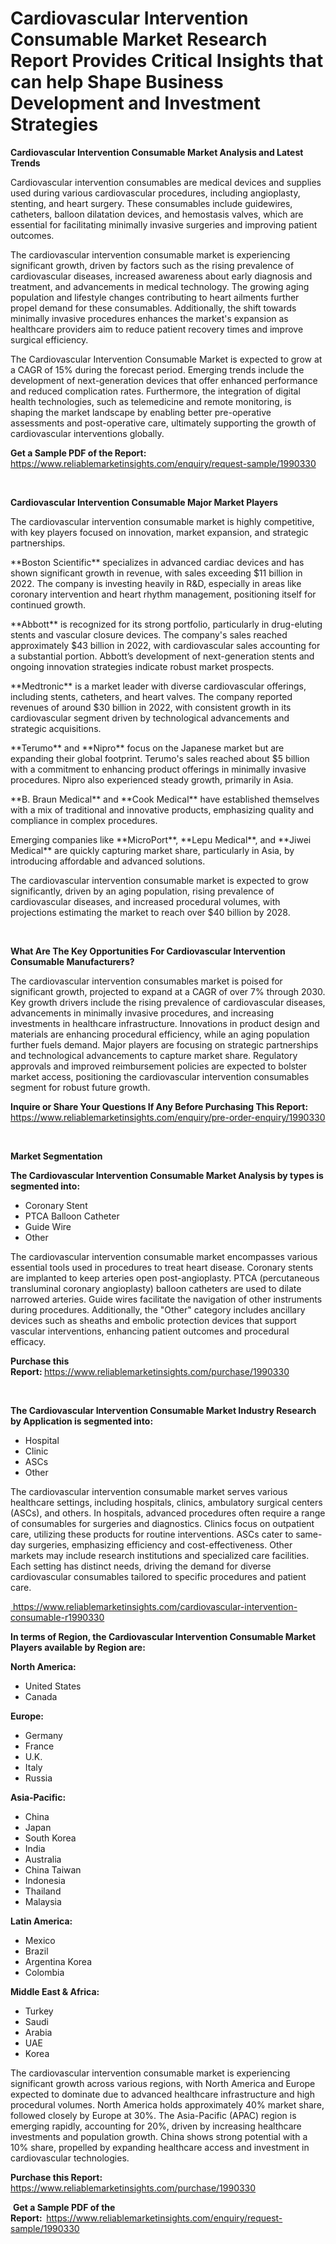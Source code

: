 <p><h1>Cardiovascular Intervention Consumable Market Research Report Provides Critical Insights that can help Shape Business Development and Investment Strategies</h1></p><p><strong>Cardiovascular Intervention Consumable Market Analysis and Latest Trends</strong></p>
<p><p>Cardiovascular intervention consumables are medical devices and supplies used during various cardiovascular procedures, including angioplasty, stenting, and heart surgery. These consumables include guidewires, catheters, balloon dilatation devices, and hemostasis valves, which are essential for facilitating minimally invasive surgeries and improving patient outcomes.</p><p>The cardiovascular intervention consumable market is experiencing significant growth, driven by factors such as the rising prevalence of cardiovascular diseases, increased awareness about early diagnosis and treatment, and advancements in medical technology. The growing aging population and lifestyle changes contributing to heart ailments further propel demand for these consumables. Additionally, the shift towards minimally invasive procedures enhances the market's expansion as healthcare providers aim to reduce patient recovery times and improve surgical efficiency.</p><p>The Cardiovascular Intervention Consumable Market is expected to grow at a CAGR of 15% during the forecast period. Emerging trends include the development of next-generation devices that offer enhanced performance and reduced complication rates. Furthermore, the integration of digital health technologies, such as telemedicine and remote monitoring, is shaping the market landscape by enabling better pre-operative assessments and post-operative care, ultimately supporting the growth of cardiovascular interventions globally.</p></p>
<p><strong>Get a Sample PDF of the Report:&nbsp;</strong> <a href="https://www.reliablemarketinsights.com/enquiry/request-sample/1990330?utm_campaign=3004&utm_medium=2&utm_source=Github&utm_content=ia&utm_term=16042025&utm_id=cardiovascular-intervention-consumable">https://www.reliablemarketinsights.com/enquiry/request-sample/1990330</a></p>
<p>&nbsp;</p>
<p><strong>Cardiovascular Intervention Consumable Major Market Players</strong></p>
<p><p>The cardiovascular intervention consumable market is highly competitive, with key players focused on innovation, market expansion, and strategic partnerships. </p><p>**Boston Scientific** specializes in advanced cardiac devices and has shown significant growth in revenue, with sales exceeding $11 billion in 2022. The company is investing heavily in R&D, especially in areas like coronary intervention and heart rhythm management, positioning itself for continued growth.</p><p>**Abbott** is recognized for its strong portfolio, particularly in drug-eluting stents and vascular closure devices. The company's sales reached approximately $43 billion in 2022, with cardiovascular sales accounting for a substantial portion. Abbott’s development of next-generation stents and ongoing innovation strategies indicate robust market prospects.</p><p>**Medtronic** is a market leader with diverse cardiovascular offerings, including stents, catheters, and heart valves. The company reported revenues of around $30 billion in 2022, with consistent growth in its cardiovascular segment driven by technological advancements and strategic acquisitions.</p><p>**Terumo** and **Nipro** focus on the Japanese market but are expanding their global footprint. Terumo's sales reached about $5 billion with a commitment to enhancing product offerings in minimally invasive procedures. Nipro also experienced steady growth, primarily in Asia.</p><p>**B. Braun Medical** and **Cook Medical** have established themselves with a mix of traditional and innovative products, emphasizing quality and compliance in complex procedures.</p><p>Emerging companies like **MicroPort**, **Lepu Medical**, and **Jiwei Medical** are quickly capturing market share, particularly in Asia, by introducing affordable and advanced solutions.</p><p>The cardiovascular intervention consumable market is expected to grow significantly, driven by an aging population, rising prevalence of cardiovascular diseases, and increased procedural volumes, with projections estimating the market to reach over $40 billion by 2028.</p></p>
<p>&nbsp;</p>
<p><strong>What Are The Key Opportunities For Cardiovascular Intervention Consumable Manufacturers?</strong></p>
<p><p>The cardiovascular intervention consumables market is poised for significant growth, projected to expand at a CAGR of over 7% through 2030. Key growth drivers include the rising prevalence of cardiovascular diseases, advancements in minimally invasive procedures, and increasing investments in healthcare infrastructure. Innovations in product design and materials are enhancing procedural efficiency, while an aging population further fuels demand. Major players are focusing on strategic partnerships and technological advancements to capture market share. Regulatory approvals and improved reimbursement policies are expected to bolster market access, positioning the cardiovascular intervention consumables segment for robust future growth.</p></p>
<p><strong>Inquire or Share Your Questions If Any Before Purchasing This Report:</strong> <a href="https://www.reliablemarketinsights.com/enquiry/pre-order-enquiry/1990330?utm_campaign=3004&utm_medium=2&utm_source=Github&utm_content=ia&utm_term=16042025&utm_id=cardiovascular-intervention-consumable">https://www.reliablemarketinsights.com/enquiry/pre-order-enquiry/1990330</a></p>
<p>&nbsp;</p>
<p><strong>Market Segmentation</strong></p>
<p><strong>The Cardiovascular Intervention Consumable Market Analysis by types is segmented into:</strong></p>
<p><ul><li>Coronary Stent</li><li>PTCA Balloon Catheter</li><li>Guide Wire</li><li>Other</li></ul></p>
<p><p>The cardiovascular intervention consumable market encompasses various essential tools used in procedures to treat heart disease. Coronary stents are implanted to keep arteries open post-angioplasty. PTCA (percutaneous transluminal coronary angioplasty) balloon catheters are used to dilate narrowed arteries. Guide wires facilitate the navigation of other instruments during procedures. Additionally, the "Other" category includes ancillary devices such as sheaths and embolic protection devices that support vascular interventions, enhancing patient outcomes and procedural efficacy.</p></p>
<p><strong>Purchase this Report:&nbsp;</strong><a href="https://www.reliablemarketinsights.com/purchase/1990330?utm_campaign=3004&utm_medium=2&utm_source=Github&utm_content=ia&utm_term=16042025&utm_id=cardiovascular-intervention-consumable">https://www.reliablemarketinsights.com/purchase/1990330</a></p>
<p>&nbsp;</p>
<p><strong>The Cardiovascular Intervention Consumable Market Industry Research by Application is segmented into:</strong></p>
<p><ul><li>Hospital</li><li>Clinic</li><li>ASCs</li><li>Other</li></ul></p>
<p><p>The cardiovascular intervention consumable market serves various healthcare settings, including hospitals, clinics, ambulatory surgical centers (ASCs), and others. In hospitals, advanced procedures often require a range of consumables for surgeries and diagnostics. Clinics focus on outpatient care, utilizing these products for routine interventions. ASCs cater to same-day surgeries, emphasizing efficiency and cost-effectiveness. Other markets may include research institutions and specialized care facilities. Each setting has distinct needs, driving the demand for diverse cardiovascular consumables tailored to specific procedures and patient care.</p></p>
<p><a href="https://www.reliablemarketinsights.com/cardiovascular-intervention-consumable-r1990330?utm_campaign=3004&utm_medium=2&utm_source=Github&utm_content=ia&utm_term=16042025&utm_id=cardiovascular-intervention-consumable">&nbsp;https://www.reliablemarketinsights.com/cardiovascular-intervention-consumable-r1990330</a></p>
<p><strong>In terms of Region, the Cardiovascular Intervention Consumable Market Players available by Region are:</strong></p>
<p>
    <p> <strong> North America: </strong>
        <ul>
            <li>United States</li>
            <li>Canada</li>
        </ul>
        </p> 
    <p> <strong> Europe: </strong>
        <ul>
            <li>Germany</li>
            <li>France</li>
            <li>U.K.</li>
            <li>Italy</li>
            <li>Russia</li>
        </ul>
        </p> 
    <p> <strong> Asia-Pacific: </strong>
        <ul>
            <li>China</li>
            <li>Japan</li>
            <li>South Korea</li>
            <li>India</li>
            <li>Australia</li>
            <li>China Taiwan</li>
            <li>Indonesia</li>
            <li>Thailand</li>
            <li>Malaysia</li>
        </ul>
        </p> 
    <p> <strong> Latin America: </strong>
        <ul>
            <li>Mexico</li>
            <li>Brazil</li>
            <li>Argentina Korea</li>
            <li>Colombia</li>
        </ul>
        </p> 
    <p> <strong> Middle East & Africa: </strong>
        <ul>
            <li>Turkey</li>
            <li>Saudi</li>
            <li>Arabia</li>
            <li>UAE</li>
            <li>Korea</li>
        </ul>
    </p>
    </p>
<p><p>The cardiovascular intervention consumable market is experiencing significant growth across various regions, with North America and Europe expected to dominate due to advanced healthcare infrastructure and high procedural volumes. North America holds approximately 40% market share, followed closely by Europe at 30%. The Asia-Pacific (APAC) region is emerging rapidly, accounting for 20%, driven by increasing healthcare investments and population growth. China shows strong potential with a 10% share, propelled by expanding healthcare access and investment in cardiovascular technologies.</p></p>
<p><strong>Purchase this Report: </strong><a href="https://www.reliablemarketinsights.com/purchase/1990330?utm_campaign=3004&utm_medium=2&utm_source=Github&utm_content=ia&utm_term=16042025&utm_id=cardiovascular-intervention-consumable">https://www.reliablemarketinsights.com/purchase/1990330</a></p>
<p>&nbsp;<strong>Get a Sample PDF of the Report:&nbsp;&nbsp;</strong><a href="https://www.reliablemarketinsights.com/enquiry/request-sample/1990330?utm_campaign=3004&utm_medium=2&utm_source=Github&utm_content=ia&utm_term=16042025&utm_id=cardiovascular-intervention-consumable">https://www.reliablemarketinsights.com/enquiry/request-sample/1990330</a></p>
<p><strong></strong></p>
<p><p></p><p></p><p></p></p>